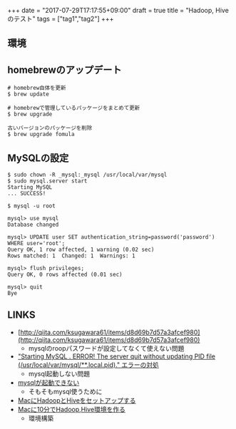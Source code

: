 +++
date = "2017-07-29T17:17:55+09:00"
draft = true
title = "Hadoop, Hiveのテスト"
tags = ["tag1","tag2"]
+++


## 環境

## homebrewのアップデート

```
# homebrew自体を更新
$ brew update

# homebrewで管理しているパッケージをまとめて更新
$ brew upgrade

古いバージョンのパッケージを削除
$ brew upgrade fomula

```

## MySQLの設定
```
$ sudo chown -R _mysql:_mysql /usr/local/var/mysql
$ sudo mysql.server start
Starting MySQL
... SUCCESS!

$ mysql -u root

mysql> use mysql
Database changed

mysql> UPDATE user SET authentication_string=password('password') WHERE user='root';
Query OK, 1 row affected, 1 warning (0.02 sec)
Rows matched: 1  Changed: 1  Warnings: 1

mysql> flush privileges;
Query OK, 0 rows affected (0.01 sec)

mysql> quit
Bye

```

## LINKS
- [http://qiita.com/ksugawara61/items/d8d69b7d57a3afcef980](http://qiita.com/ksugawara61/items/d8d69b7d57a3afcef980)
    - mysqlのroopパスワードが設定してなくて使えない問題
- ["Starting MySQL . ERROR! The server quit without updating PID file (/usr/local/var/mysql/**.local.pid)." エラーの対処](http://tech-outlines.hateblo.jp/entry/2015/03/24/180940)
    - mysql起動しない問題
- [mysqlが起動できない](http://qiita.com/hondy12345/items/d32ed749fb49e9da7de6)
    - そもそもmysql使うために
- [MacにHadoopとHiveをセットアップする](http://begirama.hatenablog.com/entry/2016/09/19/224147)
- [Macに10分でHadoop,Hive環境を作る](http://qiita.com/zaburo/items/6086ded8cbb43e2ddd39)
    - 環境構築
